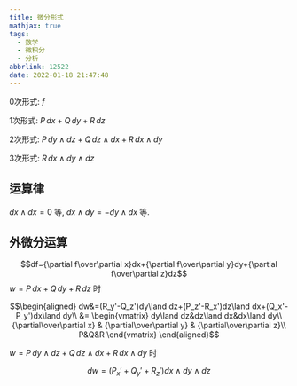 ```yaml
---
title: 微分形式
mathjax: true
tags:
  - 数学
  - 微积分
  - 分析
abbrlink: 12522
date: 2022-01-18 21:47:48
---
```

0次形式: $f$

1次形式: $P\,dx+Q\,dy+R\,dz$

2次形式: $P\,dy\land dz+Q\,dz\land dx+R\,dx\land dy$

3次形式: $R\,dx\land dy\land dz$

<!--more-->

## 运算律
$dx\land dx=0$ 等, $dx\land dy=-dy\land dx$ 等.

## 外微分运算

$$df={\partial f\over\partial x}dx+{\partial f\over\partial y}dy+{\partial f\over\partial z}dz$$
$w=P\,dx+Q\,dy+R\,dz$ 时

$$\begin{aligned}
dw&=(R_y'-Q_z')dy\land dz+(P_z'-R_x')dz\land dx+(Q_x'-P_y')dx\land dy\\
&=
\begin{vmatrix}
dy\land dz&dz\land dx&dx\land dy\\
{\partial\over\partial x} & {\partial\over\partial y} & {\partial\over\partial z}\\
P&Q&R
\end{vmatrix}
\end{aligned}$$

$w=P\,dy\land dz+Q\,dz\land dx+R\,dx\land dy$ 时

$$dw=(P_x'+Q_y'+R_z')dx\land dy\land dz$$